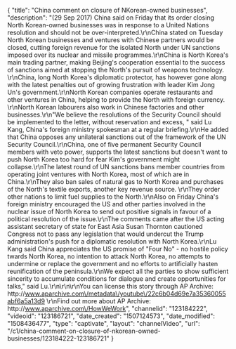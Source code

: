 {
    "title": "China comment on closure of NKorean-owned businesses",
    "description": "(29 Sep 2017) China said on Friday that its order closing North Korean-owned businesses was in response to a United Nations resolution and should not be over-interpreted.\r\nChina stated on Tuesday North Korean businesses and ventures with Chinese partners would be closed, cutting foreign revenue for the isolated North under UN sanctions imposed over its nuclear and missile programmes.\r\nChina is North Korea's main trading partner, making Beijing's cooperation essential to the success of sanctions aimed at stopping the North's pursuit of weapons technology. \r\nChina, long North Korea's diplomatic protector, has however gone along with the latest penalties out of growing frustration with leader Kim Jong Un's government.\r\nNorth Korean companies operate restaurants and other ventures in China, helping to provide the North with foreign currency. \r\nNorth Korean labourers also work in Chinese factories and other businesses.\r\n\"We believe the resolutions of the Security Council should be implemented to the letter, without reservation and excess, \" said Lu Kang, China's foreign ministry spokesman at a regular briefing.\r\nHe added that China opposes any unilateral sanctions out of the framework of the UN Security Council.\r\nChina, one of five permanent Security Council members with veto power, supports the latest sanctions but doesn't want to push North Korea too hard for fear Kim's government might collapse.\r\nThe latest round of UN sanctions bans member countries from operating joint ventures with North Korea, most of which are in China.\r\nThey also ban sales of natural gas to North Korea and purchases of the North's textile exports, another key revenue source. \r\nThey order other nations to limit fuel supplies to the North.\r\nAlso on Friday China's foreign ministry encouraged the US and other parties involved in the nuclear issue of North Korea to send out positive signals in favour of a political resolution of the issue.\r\nThe comments came after the US acting assistant secretary of state for East Asia Susan Thornton cautioned Congress not to pass any legislation that would undercut the Trump administration's push for a diplomatic resolution with North Korea.\r\nLu Kang said China appreciates the US promise of \"Four No\" - no hostile policy twards North Korea, no intention to attack North Korea, no attempts to undermine or replace the government and no efforts to artificially hasten reunification of the peninsula.\r\nWe expect all the parties to show sufficient sincerity to accumulate conditions for dialogue and create opportunities for talks,\" said Lu.\r\n\r\n\r\nYou can license this story through AP Archive: http:\/\/www.aparchive.com\/metadata\/youtube\/22c6b04d69e7a35360055abf6a5a13d9 \r\nFind out more about AP Archive: http:\/\/www.aparchive.com\/HowWeWork",
    "channelid": "123184222",
    "videoid": "123186721",
    "date_created": "1507124573",
    "date_modified": "1508436477",
    "type": "captivate",
    "layout": "channelVideo",
    "url": "\/c1\/china-comment-on-closure-of-nkorean-owned-businesses\/123184222-123186721"
}